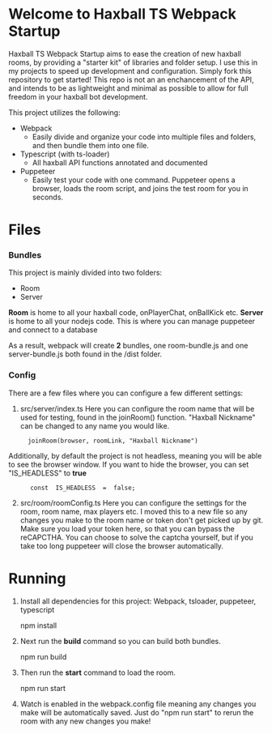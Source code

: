 # Welcome to Haxball TS Webpack Startup

Haxball TS Webpack Startup aims to ease the creation of new haxball rooms, by providing a "starter kit" of libraries and folder setup. I use this in my projects to speed up development and configuration. Simply fork this repository to get started! This repo is not an an enchancement of the API, and intends to be as lightweight and minimal as possible to allow for full freedom in your haxball bot development.

This project utilizes the following:

- Webpack
  - Easily divide and organize your code into multiple files and folders, and then bundle them into one file.
- Typescript (with ts-loader)
  - All haxball API functions annotated and documented
- Puppeteer
  - Easily test your code with one command. Puppeteer opens a browser, loads the room script, and joins the test room for you in seconds.

# Files

### Bundles

This project is mainly divided into two folders:

- Room
- Server

**Room** is home to all your haxball code, onPlayerChat, onBallKick etc.
**Server** is home to all your nodejs code. This is where you can manage puppeteer and connect to a database

As a result, webpack will create **2** bundles, one room-bundle.js and one server-bundle.js both found in the /dist folder.

### Config

There are a few files where you can configure a few different settings:

1.  src/server/index.ts
    Here you can configure the room name that will be used for testing, found in the joinRoom() function. "Haxball Nickname" can be changed to any name you would like.

          joinRoom(browser, roomLink, "Haxball Nickname")

Additionally, by default the project is not headless, meaning you will be able to see the browser window. If you want to hide the browser, you can set "IS_HEADLESS" to **true**

          const  IS_HEADLESS  =  false;

2.  src/room/roomConfig.ts
    Here you can configure the settings for the room, room name, max players etc. I moved this to a new file so any changes you make to the room name or token don't get picked up by git. Make sure you load your token here, so that you can bypass the reCAPCTHA. You can choose to solve the captcha yourself, but if you take too long puppeteer will close the browser automatically.

# Running

1. Install all dependencies for this project: Webpack, tsloader, puppeteer, typescript

   npm install

2. Next run the **build** command so you can build both bundles.

   npm run build

3. Then run the **start** command to load the room.

   npm run start

4. Watch is enabled in the webpack.config file meaning any changes you make will be automatically saved. Just do "npm run start" to rerun the room with any new changes you make!
